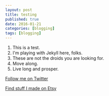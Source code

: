 ```yaml
---
layout: post
title: testing
published: true
date: 2016-01-21
categories: [blogging]
tags: [blogging]
---
```

1. This is a test.
2. I'm playing with Jekyll here, folks.
3. These are not the droids you are looking for.
4. Move along.
5. Live long and prosper.

[Follow me on Twitter](http://twitter.com/AdobeBrick)

[Find stuff I made on Etsy](https://www.etsy.com/store/Anellas)


